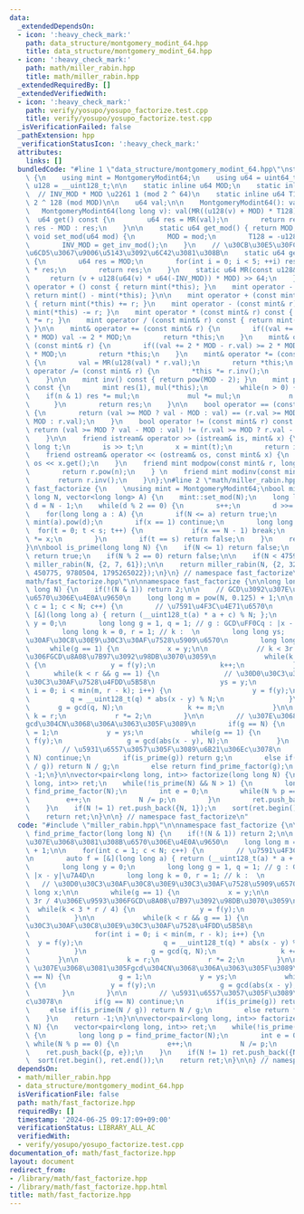 ```yaml
---
data:
  _extendedDependsOn:
  - icon: ':heavy_check_mark:'
    path: data_structure/montgomery_modint_64.hpp
    title: data_structure/montgomery_modint_64.hpp
  - icon: ':heavy_check_mark:'
    path: math/miller_rabin.hpp
    title: math/miller_rabin.hpp
  _extendedRequiredBy: []
  _extendedVerifiedWith:
  - icon: ':heavy_check_mark:'
    path: verify/yosupo/yosupo_factorize.test.cpp
    title: verify/yosupo/yosupo_factorize.test.cpp
  _isVerificationFailed: false
  _pathExtension: hpp
  _verificationStatusIcon: ':heavy_check_mark:'
  attributes:
    links: []
  bundledCode: "#line 1 \"data_structure/montgomery_modint_64.hpp\"\nstruct MontgomeryModint64\
    \ {\n    using mint = MontgomeryModint64;\n    using u64 = uint64_t;\n    using\
    \ u128 = __uint128_t;\n\n    static inline u64 MOD;\n    static inline u64 INV_MOD;\
    \  // INV_MOD * MOD \u2261 1 (mod 2 ^ 64)\n    static inline u64 T128;     //\
    \ 2 ^ 128 (mod MOD)\n\n    u64 val;\n\n    MontgomeryModint64(): val(0) {}\n \
    \   MontgomeryModint64(long long v): val(MR((u128(v) + MOD) * T128)) {}\n\n  \
    \  u64 get() const {\n        u64 res = MR(val);\n        return res >= MOD ?\
    \ res - MOD : res;\n    }\n\n    static u64 get_mod() { return MOD; }\n    static\
    \ void set_mod(u64 mod) {\n        MOD = mod;\n        T128 = -u128(mod) % mod;\n\
    \        INV_MOD = get_inv_mod();\n    }\n    // \u30CB\u30E5\u30FC\u30C8\u30F3\
    \u6CD5\u3067\u9006\u5143\u3092\u6C42\u3081\u308B\n    static u64 get_inv_mod()\
    \ {\n        u64 res = MOD;\n        for(int i = 0; i < 5; ++i) res *= 2 - MOD\
    \ * res;\n        return res;\n    }\n    static u64 MR(const u128& v) {\n   \
    \     return (v + u128(u64(v) * u64(-INV_MOD)) * MOD) >> 64;\n    }\n\n    mint\
    \ operator + () const { return mint(*this); }\n    mint operator - () const {\
    \ return mint() - mint(*this); }\n\n    mint operator + (const mint& r) const\
    \ { return mint(*this) += r; }\n    mint operator - (const mint& r) const { return\
    \ mint(*this) -= r; }\n    mint operator * (const mint& r) const { return mint(*this)\
    \ *= r; }\n    mint operator / (const mint& r) const { return mint(*this) /= r;\
    \ }\n\n    mint& operator += (const mint& r) {\n        if((val += r.val) >= 2\
    \ * MOD) val -= 2 * MOD;\n        return *this;\n    }\n    mint& operator -=\
    \ (const mint& r) {\n        if((val += 2 * MOD - r.val) >= 2 * MOD) val -= 2\
    \ * MOD;\n        return *this;\n    }\n    mint& operator *= (const mint& r)\
    \ {\n        val = MR(u128(val) * r.val);\n        return *this;\n    }\n    mint&\
    \ operator /= (const mint& r) {\n        *this *= r.inv();\n        return *this;\n\
    \    }\n\n    mint inv() const { return pow(MOD - 2); }\n    mint pow(u128 n)\
    \ const {\n        mint res(1), mul(*this);\n        while(n > 0) {\n        \
    \    if(n & 1) res *= mul;\n            mul *= mul;\n            n >>= 1;\n  \
    \      }\n        return res;\n    }\n\n    bool operator == (const mint& r) const\
    \ {\n        return (val >= MOD ? val - MOD : val) == (r.val >= MOD ? r.val -\
    \ MOD : r.val);\n    }\n    bool operator != (const mint& r) const {\n       \
    \ return (val >= MOD ? val - MOD : val) != (r.val >= MOD ? r.val - MOD : r.val);\n\
    \    }\n\n    friend istream& operator >> (istream& is, mint& x) {\n        long\
    \ long t;\n        is >> t;\n        x = mint(t);\n        return is;\n    }\n\
    \    friend ostream& operator << (ostream& os, const mint& x) {\n        return\
    \ os << x.get();\n    }\n    friend mint modpow(const mint& r, long long n) {\n\
    \        return r.pow(n);\n    } \n    friend mint modinv(const mint& r) {\n \
    \       return r.inv();\n    }\n};\n#line 2 \"math/miller_rabin.hpp\"\n\nnamespace\
    \ fast_factorize {\n    \nusing mint = MontgomeryModint64;\nbool miller_rabin(long\
    \ long N, vector<long long> A) {\n    mint::set_mod(N);\n    long long s = 0,\
    \ d = N - 1;\n    while(d % 2 == 0) {\n        s++;\n        d >>= 1;\n    }\n\
    \    for(long long a : A) {\n        if(N <= a) return true;\n        mint x =\
    \ mint(a).pow(d);\n        if(x == 1) continue;\n        long long t;\n      \
    \  for(t = 0; t < s; t++) {\n            if(x == N - 1) break;\n            x\
    \ *= x;\n        }\n        if(t == s) return false;\n    }\n    return true;\n\
    }\n\nbool is_prime(long long N) {\n    if(N <= 1) return false;\n    if(N == 2)\
    \ return true;\n    if(N % 2 == 0) return false;\n\n    if(N < 4759123141LL) return\
    \ miller_rabin(N, {2, 7, 61});\n\n    return miller_rabin(N, {2, 325, 9375, 28178,\
    \ 450775, 9780504, 1795265022});\n}\n} // namespace fast_factorize\n#line 2 \"\
    math/fast_factorize.hpp\"\n\nnamespace fast_factorize {\n\nlong long find_prime_factor(long\
    \ long N) {\n    if(!(N & 1)) return 2;\n\n    // GCD\u3092\u307E\u3068\u3081\u308B\
    \u6570\u306E\u4E0A\u9650\n    long long m = pow(N, 0.125) + 1;\n\n    for(int\
    \ c = 1; c < N; c++) {\n        // \u7591\u4F3C\u4E71\u6570\n        auto f =\
    \ [&](long long a) { return (__uint128_t(a) * a + c) % N; };\n        long long\
    \ y = 0;\n        long long g = 1, q = 1; // g : GCD\uFF0Cq : |x - y|\u7A4D\n\
    \        long long k = 0, r = 1; // k :  \n        long long ys;   // \u30D0\u30C3\
    \u30AF\u30C8\u30E9\u30C3\u30AF\u7528\u5909\u6570\n        long long x;\n\n   \
    \     while(g == 1) {\n            x = y;\n\n            // k < 3r / 4\u306E\u9593\
    \u306FGCD\u8A08\u7B97\u3092\u98DB\u3070\u3059\n            while(k < 3 * r / 4)\
    \ {\n                y = f(y);\n                k++;\n            }\n\n      \
    \      while(k < r && g == 1) {\n                // \u30D0\u30C3\u30AF\u30C8\u30E9\
    \u30C3\u30AF\u7528\u4FDD\u5B58\n                ys = y;\n                for(int\
    \ i = 0; i < min(m, r - k); i++) {\n                    y = f(y);\n          \
    \          q = __uint128_t(q) * abs(x - y) % N;\n                }\n         \
    \       g = gcd(q, N);\n                k += m;\n            }\n\n           \
    \ k = r;\n            r *= 2;\n        }\n\n        // \u307E\u3068\u3081\u305F\
    gcd\u304CN\u3068\u306A\u3063\u305F\u3089\n        if(g == N) {\n            g\
    \ = 1;\n            y = ys;\n            while(g == 1) {\n                y =\
    \ f(y);\n                g = gcd(abs(x - y), N);\n            }\n        }\n\n\
    \        // \u5931\u6557\u3057\u305F\u3089\u6B21\u306Ec\u3078\n        if(g ==\
    \ N) continue;\n        if(is_prime(g)) return g;\n        else if(is_prime(N\
    \ / g)) return N / g;\n        else return find_prime_factor(g);\n    }\n    return\
    \ -1;\n}\n\nvector<pair<long long, int>> factorize(long long N) {\n    vector<pair<long\
    \ long, int>> ret;\n    while(!is_prime(N) && N > 1) {\n        long long p =\
    \ find_prime_factor(N);\n        int e = 0;\n        while(N % p == 0) {\n   \
    \         e++;\n            N /= p;\n        }\n        ret.push_back({p, e});\n\
    \    }\n    if(N != 1) ret.push_back({N, 1});\n    sort(ret.begin(), ret.end());\n\
    \    return ret;\n}\n\n} // namespace fast_factorize\n"
  code: "#include \"miller_rabin.hpp\"\n\nnamespace fast_factorize {\n\nlong long\
    \ find_prime_factor(long long N) {\n    if(!(N & 1)) return 2;\n\n    // GCD\u3092\
    \u307E\u3068\u3081\u308B\u6570\u306E\u4E0A\u9650\n    long long m = pow(N, 0.125)\
    \ + 1;\n\n    for(int c = 1; c < N; c++) {\n        // \u7591\u4F3C\u4E71\u6570\
    \n        auto f = [&](long long a) { return (__uint128_t(a) * a + c) % N; };\n\
    \        long long y = 0;\n        long long g = 1, q = 1; // g : GCD\uFF0Cq :\
    \ |x - y|\u7A4D\n        long long k = 0, r = 1; // k :  \n        long long ys;\
    \   // \u30D0\u30C3\u30AF\u30C8\u30E9\u30C3\u30AF\u7528\u5909\u6570\n        long\
    \ long x;\n\n        while(g == 1) {\n            x = y;\n\n            // k <\
    \ 3r / 4\u306E\u9593\u306FGCD\u8A08\u7B97\u3092\u98DB\u3070\u3059\n          \
    \  while(k < 3 * r / 4) {\n                y = f(y);\n                k++;\n \
    \           }\n\n            while(k < r && g == 1) {\n                // \u30D0\
    \u30C3\u30AF\u30C8\u30E9\u30C3\u30AF\u7528\u4FDD\u5B58\n                ys = y;\n\
    \                for(int i = 0; i < min(m, r - k); i++) {\n                  \
    \  y = f(y);\n                    q = __uint128_t(q) * abs(x - y) % N;\n     \
    \           }\n                g = gcd(q, N);\n                k += m;\n     \
    \       }\n\n            k = r;\n            r *= 2;\n        }\n\n        //\
    \ \u307E\u3068\u3081\u305Fgcd\u304CN\u3068\u306A\u3063\u305F\u3089\n        if(g\
    \ == N) {\n            g = 1;\n            y = ys;\n            while(g == 1)\
    \ {\n                y = f(y);\n                g = gcd(abs(x - y), N);\n    \
    \        }\n        }\n\n        // \u5931\u6557\u3057\u305F\u3089\u6B21\u306E\
    c\u3078\n        if(g == N) continue;\n        if(is_prime(g)) return g;\n   \
    \     else if(is_prime(N / g)) return N / g;\n        else return find_prime_factor(g);\n\
    \    }\n    return -1;\n}\n\nvector<pair<long long, int>> factorize(long long\
    \ N) {\n    vector<pair<long long, int>> ret;\n    while(!is_prime(N) && N > 1)\
    \ {\n        long long p = find_prime_factor(N);\n        int e = 0;\n       \
    \ while(N % p == 0) {\n            e++;\n            N /= p;\n        }\n    \
    \    ret.push_back({p, e});\n    }\n    if(N != 1) ret.push_back({N, 1});\n  \
    \  sort(ret.begin(), ret.end());\n    return ret;\n}\n\n} // namespace fast_factorize\n"
  dependsOn:
  - math/miller_rabin.hpp
  - data_structure/montgomery_modint_64.hpp
  isVerificationFile: false
  path: math/fast_factorize.hpp
  requiredBy: []
  timestamp: '2024-06-25 09:17:09+09:00'
  verificationStatus: LIBRARY_ALL_AC
  verifiedWith:
  - verify/yosupo/yosupo_factorize.test.cpp
documentation_of: math/fast_factorize.hpp
layout: document
redirect_from:
- /library/math/fast_factorize.hpp
- /library/math/fast_factorize.hpp.html
title: math/fast_factorize.hpp
---
```

